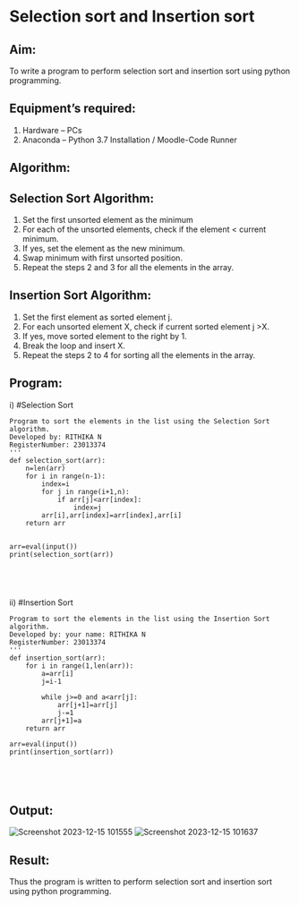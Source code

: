 # Selection sort and Insertion sort
## Aim:
To write a program to perform selection sort and insertion sort using python programming.
## Equipment’s required:
1.	Hardware – PCs
2.	Anaconda – Python 3.7 Installation / Moodle-Code Runner
## Algorithm:
## Selection Sort Algorithm:
1.	Set the first unsorted element as the minimum
2.	For each of the unsorted elements, check if the element < current minimum.
3.	If yes, set the element as the new minimum.
4.	Swap minimum with first unsorted position.
5.	Repeat the steps 2 and 3 for all the elements in the array.
## Insertion Sort Algorithm:
1.	Set the first element as sorted element j.
2.	For each unsorted element X, check if current sorted element j >X.
3.	If yes, move sorted element to the right by 1.
4.	Break the loop and insert X.
5.	Repeat the steps 2 to 4 for sorting all the elements in the array.
## Program:
i)	#Selection Sort
```
Program to sort the elements in the list using the Selection Sort algorithm.
Developed by: RITHIKA N
RegisterNumber: 23013374
'''
def selection_sort(arr):
    n=len(arr)
    for i in range(n-1):
        index=i
        for j in range(i+1,n):
            if arr[j]<arr[index]:
                index=j
        arr[i],arr[index]=arr[index],arr[i]
    return arr
    
    
arr=eval(input())
print(selection_sort(arr))





```
ii)	#Insertion Sort
```
Program to sort the elements in the list using the Insertion Sort algorithm.
Developed by: your name: RITHIKA N
RegisterNumber: 23013374
'''
def insertion_sort(arr):
    for i in range(1,len(arr)):
        a=arr[i]
        j=i-1
        
        while j>=0 and a<arr[j]:
            arr[j+1]=arr[j]
            j-=1
        arr[j+1]=a
    return arr
    
arr=eval(input())
print(insertion_sort(arr))





```

## Output:
![Screenshot 2023-12-15 101555](https://github.com/Rithikachezhian/Sorting-Algorithm/assets/145742406/9bdb076a-d1ff-4217-a75b-92a1ed0d15bd)
![Screenshot 2023-12-15 101637](https://github.com/Rithikachezhian/Sorting-Algorithm/assets/145742406/03b50163-bfda-480d-9293-0e29d16800d0)



## Result:
Thus the program is written to perform selection sort and insertion sort using python programming.
